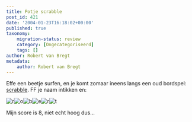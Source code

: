 ```yaml
---
title: Potje scrabble
post_id: 421
date: '2004-01-23T16:18:02+00:00'
published: true
taxonomy:
    migration-status: review
    category: [Ongecategoriseerd]
    tags: []
author: Robert van Bregt
metadata:
    author: Robert van Bregt
---
```

Effe een beetje surfen, en je komt zomaar ineens langs een oud bordspel: [scrabble](http://www.solfire.com/scrabble). FF je naam intikken en:

 ![r](/wp-content/uploads/2009/08/r.gif "r")![o](/wp-content/uploads/2009/08/o.gif "o")![b](/wp-content/uploads/2009/08/b.gif "b")![e](/wp-content/uploads/2009/08/e.gif "e")![r](/wp-content/uploads/2009/08/r.gif "r")![t](/wp-content/uploads/2009/08/t.gif "t")

Mijn score is 8, niet echt hoog dus…